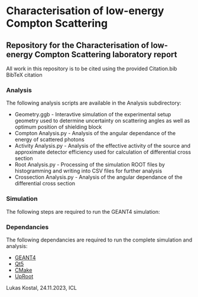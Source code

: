 # Characterisation of low-energy Compton Scattering
## Repository for the Characterisation of low-energy Compton Scattering laboratory report
All work in this repository is to be cited using the provided Citation.bib BibTeX citation

### Analysis
The following analysis scripts are available in the Analysis subdirectory:
* Geometry.ggb - Interavtive simulation of the experimental setup geometry used to determine uncertainty on scattering angles as well as optimum position of shielding block
* Compton Analysis.py - Analysis of the angular dependance of the energy of scattered photons
* Activity Analysis.py - Analysis of the effective activity of the source and approximate detector efficiency used for calculation of differential cross section
* Root Analysis.py - Processing of the simulation ROOT files by histogramming and writing into CSV files for further analysis
* Crossection Analysis.py - Analysis of the angular dependance of the differential cross section

### Simulation
The following steps are required to run the GEANT4 simulation:

### Dependancies
The following dependancies are required to run the complete simulation and analysis:
* [GEANT4](https://geant4.web.cern.ch)
* [Qt5](https://doc.qt.io/qt.html#qt5)
* [CMake](https://cmake.org)
* [UpRoot](https://uproot.readthedocs.io/en/latest/)

Lukas Kostal, 24.11.2023, ICL
